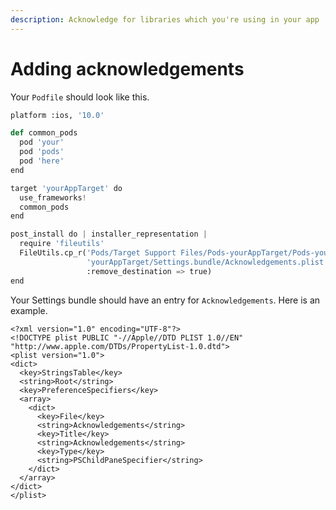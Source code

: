 ```yaml
---
description: Acknowledge for libraries which you're using in your app
---
```


# Adding acknowledgements

Your `Podfile` should look like this.

```python
platform :ios, '10.0'

def common_pods
  pod 'your'
  pod 'pods'
  pod 'here'
end

target 'yourAppTarget' do
  use_frameworks!
  common_pods
end

post_install do | installer_representation |
  require 'fileutils'
  FileUtils.cp_r('Pods/Target Support Files/Pods-yourAppTarget/Pods-yourAppTarget-acknowledgements.plist',
                 'yourAppTarget/Settings.bundle/Acknowledgements.plist',
                 :remove_destination => true)
end
```

Your Settings bundle should have an entry for `Acknowledgements`. Here is an example.

```markup
<?xml version="1.0" encoding="UTF-8"?>
<!DOCTYPE plist PUBLIC "-//Apple//DTD PLIST 1.0//EN" "http://www.apple.com/DTDs/PropertyList-1.0.dtd">
<plist version="1.0">
<dict>
  <key>StringsTable</key>
  <string>Root</string>
  <key>PreferenceSpecifiers</key>
  <array>
    <dict>
      <key>File</key>
      <string>Acknowledgements</string>
      <key>Title</key>
      <string>Acknowledgements</string>
      <key>Type</key>
      <string>PSChildPaneSpecifier</string>
    </dict>
  </array>
</dict>
</plist>
```

